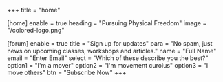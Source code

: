 +++
title = "home"

[home]
enable = true
heading = "Pursuing Physical Freedom"
image = "/colored-logo.png"

[forum]
enable = true
title = "Sign up for updates"
para = "No spam, just news on upcoming classes, workshops and articles."
name = "Full Name"
email = "Enter Email"
select = "Which of these describe you the best?"
option1 = "I'm a mover"
option2 = "I'm movement curoius"
option3 = "I move others"
btn = "Subscribe Now"
+++
